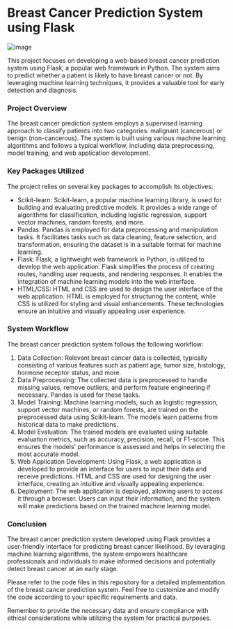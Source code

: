 # Breast Cancer Prediction System using Flask

![image](https://github.com/Abhaykumar04/Breast_Cancer_Prediction/assets/112232080/aa123556-6e9e-4181-9163-4e07f22aff2e)


This project focuses on developing a web-based breast cancer prediction system using Flask, a popular web framework in Python. The system aims to predict whether a patient is likely to have breast cancer or not. By leveraging machine learning techniques, it provides a valuable tool for early detection and diagnosis.

### Project Overview

The breast cancer prediction system employs a supervised learning approach to classify patients into two categories: malignant (cancerous) or benign (non-cancerous). The system is built using various machine learning algorithms and follows a typical workflow, including data preprocessing, model training, and web application development.

### Key Packages Utilized

The project relies on several key packages to accomplish its objectives:

- Scikit-learn: Scikit-learn, a popular machine learning library, is used for building and evaluating predictive models. It provides a wide range of algorithms for classification, including logistic regression, support vector machines, random forests, and more.
- Pandas: Pandas is employed for data preprocessing and manipulation tasks. It facilitates tasks such as data cleaning, feature selection, and transformation, ensuring the dataset is in a suitable format for machine learning.
- Flask: Flask, a lightweight web framework in Python, is utilized to develop the web application. Flask simplifies the process of creating routes, handling user requests, and rendering responses. It enables the integration of machine learning models into the web interface.
- HTML/CSS: HTML and CSS are used to design the user interface of the web application. HTML is employed for structuring the content, while CSS is utilized for styling and visual enhancements. These technologies ensure an intuitive and visually appealing user experience.

### System Workflow

The breast cancer prediction system follows the following workflow:

1. Data Collection: Relevant breast cancer data is collected, typically consisting of various features such as patient age, tumor size, histology, hormone receptor status, and more.
2. Data Preprocessing: The collected data is preprocessed to handle missing values, remove outliers, and perform feature engineering if necessary. Pandas is used for these tasks.
3. Model Training: Machine learning models, such as logistic regression, support vector machines, or random forests, are trained on the preprocessed data using Scikit-learn. The models learn patterns from historical data to make predictions.
4. Model Evaluation: The trained models are evaluated using suitable evaluation metrics, such as accuracy, precision, recall, or F1-score. This ensures the models' performance is assessed and helps in selecting the most accurate model.
5. Web Application Development: Using Flask, a web application is developed to provide an interface for users to input their data and receive predictions. HTML and CSS are used for designing the user interface, creating an intuitive and visually appealing experience.
6. Deployment: The web application is deployed, allowing users to access it through a browser. Users can input their information, and the system will make predictions based on the trained machine learning model.

### Conclusion

The breast cancer prediction system developed using Flask provides a user-friendly interface for predicting breast cancer likelihood. By leveraging machine learning algorithms, the system empowers healthcare professionals and individuals to make informed decisions and potentially detect breast cancer at an early stage.

Please refer to the code files in this repository for a detailed implementation of the breast cancer prediction system. Feel free to customize and modify the code according to your specific requirements and data.

Remember to provide the necessary data and ensure compliance with ethical considerations while utilizing the system for practical purposes.
